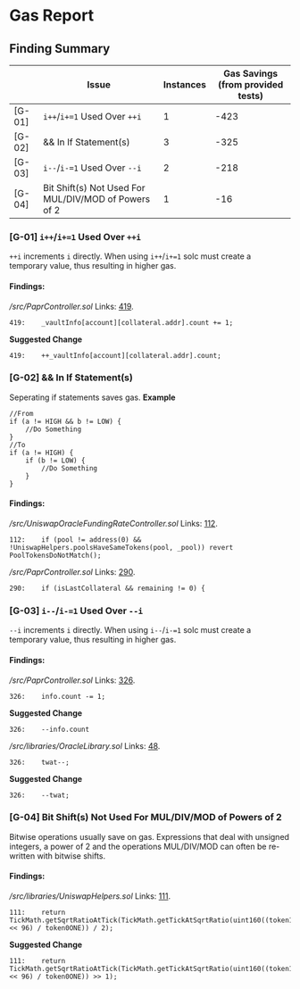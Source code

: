 # Gas Report
## Finding Summary
||Issue|Instances|Gas Savings (from provided tests)|
|-|-|-|-|
|[G-01]|`i++`/`i+=1` Used Over `++i`|1|-423
|[G-02]|&& In If Statement(s)|3|-325|
|[G-03]|`i--`/`i-=1` Used Over `--i`|2|-218
|[G-04]|Bit Shift(s) Not Used For MUL/DIV/MOD of Powers of 2|1|-16

### [G-01] `i++`/`i+=1` Used Over `++i`

`++i` increments `i` directly. When using `i++`/`i+=1` solc must create a temporary value, thus resulting in higher gas.

#### Findings:

*/src/PaprController.sol*
Links: [419](https://github.com/with-backed/papr/blob/9528f2711ff0c1522076b9f93fba13f88d5bd5e6/src/PaprController.sol#L419).
```solidity
419:	_vaultInfo[account][collateral.addr].count += 1;
```
**Suggested Change**
```solidity
419:	++_vaultInfo[account][collateral.addr].count;
```

### [G-02] && In If Statement(s)

Seperating if statements saves gas.
**Example**
```solidity
//From
if (a != HIGH && b != LOW) {
	//Do Something
}
//To
if (a != HIGH) {
	if (b != LOW) {
		//Do Something
	}
}
```

#### Findings:

*/src/UniswapOracleFundingRateController.sol*
Links: [112](https://github.com/with-backed/papr/blob/9528f2711ff0c1522076b9f93fba13f88d5bd5e6/src/UniswapOracleFundingRateController.sol#L112).
```solidity
112:	if (pool != address(0) && !UniswapHelpers.poolsHaveSameTokens(pool, _pool)) revert PoolTokensDoNotMatch();
```

*/src/PaprController.sol*
Links: [290](https://github.com/with-backed/papr/blob/9528f2711ff0c1522076b9f93fba13f88d5bd5e6/src/PaprController.sol#L290).
```solidity
290:	if (isLastCollateral && remaining != 0) {
```

### [G-03] `i--`/`i-=1` Used Over `--i`

`--i` increments `i` directly. When using `i--`/`i-=1` solc must create a temporary value, thus resulting in higher gas.

#### Findings:

*/src/PaprController.sol*
Links: [326](https://github.com/with-backed/papr/blob/9528f2711ff0c1522076b9f93fba13f88d5bd5e6/src/PaprController.sol#L326).
```solidity
326:	info.count -= 1;
```
**Suggested Change**
```solidity
326:	--info.count
```

*/src/libraries/OracleLibrary.sol*
Links: [48](https://github.com/with-backed/papr/blob/9528f2711ff0c1522076b9f93fba13f88d5bd5e6/src/libraries/OracleLibrary.sol).
```solidity
326:	twat--;
```
**Suggested Change**
```solidity
326:	--twat;
```

### [G-04] Bit Shift(s) Not Used For MUL/DIV/MOD of Powers of 2

Bitwise operations usually save on gas. Expressions that deal with unsigned integers, a power of 2 and the operations MUL/DIV/MOD can often be re-written with bitwise shifts.

#### Findings:

*/src/libraries/UniswapHelpers.sol*
Links: [111](https://github.com/with-backed/papr/blob/9528f2711ff0c1522076b9f93fba13f88d5bd5e6/src/libraries/UniswapHelpers.sol#L111).
```solidity
111:	return TickMath.getSqrtRatioAtTick(TickMath.getTickAtSqrtRatio(uint160((token1ONE << 96) / token0ONE)) / 2);
```
**Suggested Change**
```solidity
111:	return TickMath.getSqrtRatioAtTick(TickMath.getTickAtSqrtRatio(uint160((token1ONE << 96) / token0ONE)) >> 1);
```